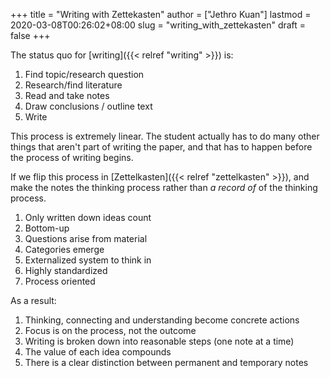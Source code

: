 +++
title = "Writing with Zettekasten"
author = ["Jethro Kuan"]
lastmod = 2020-03-08T00:26:02+08:00
slug = "writing_with_zettekasten"
draft = false
+++

The status quo for [writing]({{< relref "writing" >}}) is:

1.  Find topic/research question
2.  Research/find literature
3.  Read and take notes
4.  Draw conclusions / outline text
5.  Write

This process is extremely linear. The student actually has to do many
other things that aren't part of writing the paper, and that has to
happen before the process of writing begins.

If we flip this process in [Zettelkasten]({{< relref "zettelkasten" >}}), and make the notes the
thinking process rather than _a record of_ of the thinking process.

1.  Only written down ideas count
2.  Bottom-up
3.  Questions arise from material
4.  Categories emerge
5.  Externalized system to think in
6.  Highly standardized
7.  Process oriented

As a result:

1.  Thinking, connecting and understanding become concrete actions
2.  Focus is on the process, not the outcome
3.  Writing is broken down into reasonable steps (one note at a time)
4.  The value of each idea compounds
5.  There is a clear distinction between permanent and temporary notes
